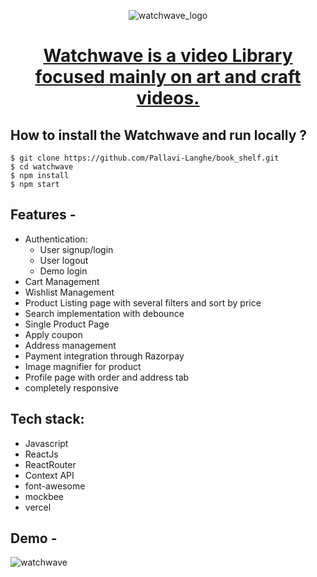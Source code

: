 <div align="center">

  ![watchwave_logo](https://github.com/Pallavi-Langhe/watchwave/assets/91686147/85859c67-cf9e-4d2b-917e-f689b90d814a)

  # [Watchwave is a video Library focused mainly on art and craft videos.](https://watchwave.vercel.app/)
    
</div>

## **How to install the Watchwave and run locally ?**

```
$ git clone https://github.com/Pallavi-Langhe/book_shelf.git
$ cd watchwave
$ npm install
$ npm start
```

## **Features -**

- Authentication:
  - User signup/login
  - User logout
  - Demo login
- Cart Management
- Wishlist Management
- Product Listing page with several filters and sort by price
- Search implementation with debounce
- Single Product Page
- Apply coupon
- Address management
- Payment integration through Razorpay
- Image magnifier for product
- Profile page with order and address tab
- completely responsive


## **Tech stack:**
- Javascript
- ReactJs
- ReactRouter
- Context API
- font-awesome
- mockbee
- vercel


## **Demo -**

![watchwave](https://github.com/Pallavi-Langhe/watchwave/assets/91686147/c1258dbe-fdc7-4125-bfda-f7ab042e95b9)



